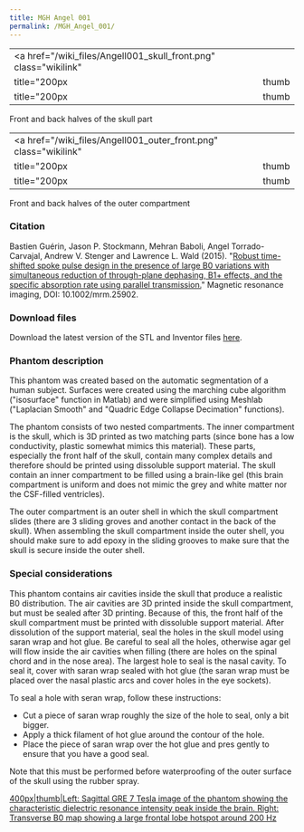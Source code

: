 ```yaml
---
title: MGH Angel 001
permalink: /MGH_Angel_001/
---
```


|  |  |
|----|----|
| <a href="/wiki_files/Angell001_skull_front.png" class="wikilink"
title="200px | thumb | right">200px | thumb | right</a> | <a href="/wiki_files/Angell001_skull_back.png" class="wikilink"
title="200px | thumb | right">200px | thumb | right</a> |

Front and back halves of the skull part

|  |  |
|----|----|
| <a href="/wiki_files/Angell001_outer_front.png" class="wikilink"
title="200px | thumb | right">200px | thumb | right</a> | <a href="/wiki_files/Angell001_outer_back.png" class="wikilink"
title="200px | thumb | right">200px | thumb | right</a> |

Front and back halves of the outer compartment

### Citation

Bastien Guérin, Jason P. Stockmann, Mehran Baboli, Angel
Torrado-Carvajal, Andrew V. Stenger and Lawrence L. Wald (2015).
"[Robust time-shifted spoke pulse design in the presence of large B0
variations with simultaneous reduction of through-plane dephasing, B1+
effects, and the specific absorption rate using parallel
transmission.](http://onlinelibrary.wiley.com/doi/10.1002/mrm.25902/abstract)"
Magnetic resonance imaging, DOI: 10.1002/mrm.25902.

### Download files

Download the latest version of the STL and Inventor files
[here](https://phantoms.martinos.org/images/d/de/Stl_and_inventor_files.zip).

### Phantom description

This phantom was created based on the automatic segmentation of a human
subject. Surfaces were created using the marching cube algorithm
("isosurface" function in Matlab) and were simplified using Meshlab
("Laplacian Smooth" and "Quadric Edge Collapse Decimation" functions).

The phantom consists of two nested compartments. The inner compartment
is the skull, which is 3D printed as two matching parts (since bone has
a low conductivity, plastic somewhat mimics this material). These parts,
especially the front half of the skull, contain many complex details and
therefore should be printed using dissoluble support material. The skull
contain an inner compartment to be filled using a brain-like gel (this
brain compartment is uniform and does not mimic the grey and white
matter nor the CSF-filled ventricles).

The outer compartment is an outer shell in which the skull compartment
slides (there are 3 sliding groves and another contact in the back of
the skull). When assembling the skull compartment inside the outer
shell, you should make sure to add epoxy in the sliding grooves to make
sure that the skull is secure inside the outer shell.

### Special considerations

This phantom contains air cavities inside the skull that produce a
realistic B0 distribution. The air cavities are 3D printed inside the
skull compartment, but must be sealed after 3D printing. Because of
this, the front half of the skull compartment must be printed with
dissoluble support material. After dissolution of the support material,
seal the holes in the skull model using saran wrap and hot glue. Be
careful to seal all the holes, otherwise agar gel will flow inside the
air cavities when filling (there are holes on the spinal chord and in
the nose area). The largest hole to seal is the nasal cavity. To seal
it, cover with saran wrap sealed with hot glue (the saran wrap must be
placed over the nasal plastic arcs and cover holes in the eye sockets).

To seal a hole with seran wrap, follow these instructions:

- Cut a piece of saran wrap roughly the size of the hole to seal, only a
  bit bigger.
- Apply a thick filament of hot glue around the contour of the hole.
- Place the piece of saran wrap over the hot glue and pres gently to
  ensure that you have a good seal.

Note that this must be performed before waterproofing of the outer
surface of the skull using the rubber spray.

<a href="/wiki_files/Angel_001_field_maps.png" class="wikilink"
title="400px|thumb|Left: Sagittal GRE 7 Tesla image of the phantom showing the characteristic dielectric resonance intensity peak inside the brain. Right: Transverse B0 map showing a large frontal lobe hotspot around 200 Hz">400px|thumb|Left:
Sagittal GRE 7 Tesla image of the phantom showing the characteristic
dielectric resonance intensity peak inside the brain. Right: Transverse
B0 map showing a large frontal lobe hotspot around 200 Hz</a>